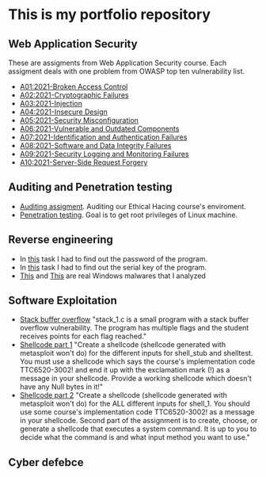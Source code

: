 # This is my portfolio repository

## Web Application Security
These are assigments from Web Application Security course. Each assigment deals with one problem from OWASP top ten vulnerability list.
- [A01:2021-Broken Access Control](WebAppSec/A01-2021.pdf)
- [A02:2021-Cryptographic Failures](WebAppSec/A02-2021.pdf)
- [A03:2021-Injection](WebAppSec/A03-2021.pdf)
- [A04:2021-Insecure Design](WebAppSec/A04-2021.pdf)
- [A05:2021-Security Misconfiguration](WebAppSec/A05-2021.pdf)
- [A06:2021-Vulnerable and Outdated Components](WebAppSec/A06-2021.pdf)
- [A07:2021-Identification and Authentication Failures](WebAppSec/A07-2021.pdf)
- [A08:2021-Software and Data Integrity Failures](WebAppSec/A08-2021.pdf)
- [A09:2021-Security Logging and Monitoring Failures](WebAppSec/A09-2021.pdf)
- [A10:2021-Server-Side Request Forgery](WebAppSec/A10-2021.pdf)

## Auditing and Penetration testing
- [Auditing assigment](Others/auditing.pdf). Auditing our Ethical Hacing course's enviroment.
- [Penetration testing](Others/JarmoChallenge.pdf). Goal is to get root privileges of Linux machine.

## Reverse engineering
  - In [this](Others/reverse_engineering_1.pdf) task I had to find out the password of the program.
  - In [this](Others/reverse_engineering_1.pdf) task I had to find out the serial key of the program.
  - [This](Others/reverse_engineering_win_1.pdf) and [This](Others/reverse_engineering_win_2.pdf) are real Windows malwares that I analyzed

## Software Exploitation
  - [Stack buffer overflow](Others/SoftEx_stack_buffer_overflow.pdf)  "stack_1.c is a small program with a stack buffer overflow vulnerability. The program has multiple flags and the student receives points  for each flag reached."
  - [Shellcode part 1](Others/SoftEx_shellcode_1.pdf) "Create a shellcode (shellcode generated with metasploit won't do) for the different inputs for shell_stub and shelltest. You must use a shellcode which says the course's implementation code TTC6520-3002! and end it up with the exclamation mark (!) as a message in your shellcode. Provide a working shellcode which doesn't have any Null bytes in it!"
  - [Shellcode part 2](Others/SoftEx_shellcode_2.pdf) "Create a shellcode (shellcode generated with metasploit won't do) for the ALL different inputs for shell_1. You should use some course's implementation code TTC6520-3002! as a message in your shellcode. Second part of the assignment is to create, choose, or generate a shellcode that executes a system command. It is up to you to decide what the command is and what input method you want to use."

## Cyber defebce
